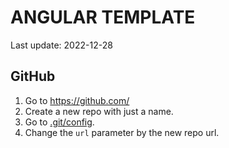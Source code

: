 # ANGULAR TEMPLATE

Last update: 2022-12-28

## GitHub

1. Go to <https://github.com/>
2. Create a new repo with just a name.
3. Go to [.git/config](../.git/config).
4. Change the `url` parameter by the new repo url.
